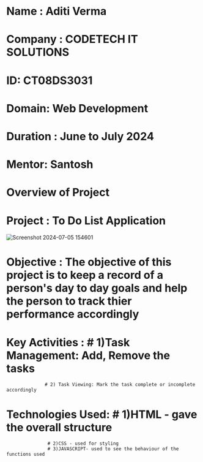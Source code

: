 # Name : Aditi Verma
# Company : CODETECH IT SOLUTIONS 
# ID: CT08DS3031
# Domain: Web Development
# Duration : June to July 2024
# Mentor: Santosh

# Overview of Project

# Project : To Do List Application
![Screenshot 2024-07-05 154601](https://github.com/Aditi33-coder/Aditi-Verma/assets/139349539/7982fb4a-4458-41dd-9588-22b2b1f1526d)

# Objective : The objective of this project is to keep a record of a person's day to day goals and help the person to track thier performance accordingly

# Key Activities : # 1)Task Management: Add, Remove the tasks 
                  # 2) Task Viewing: Mark the task complete or incomplete accordingly 

# Technologies Used: # 1)HTML - gave the overall structure 
                   # 2)CSS - used for styling 
                   # 3)JAVASCRIPT- used to see the behaviour of the functions used 
